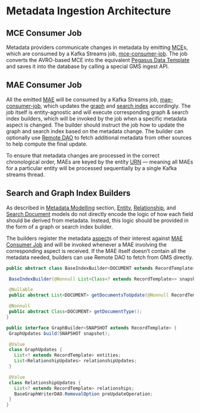 # Metadata Ingestion Architecture

## MCE Consumer Job

Metadata providers communicate changes in metadata by emitting [MCE]s, which are consumed by a Kafka Streams job,
[mce-consumer-job]. The job converts the AVRO-based MCE into the equivalent [Pegasus Data Template] and saves it into
the database by calling a special GMS ingest API.

## MAE Consumer Job

All the emitted [MAE] will be consumed by a Kafka Streams job, [mae-consumer-job], which updates the [graph] and [search
index] accordingly. The job itself is entity-agnostic and will execute corresponding graph & search index builders,
which will be invoked by the job when a specific metadata aspect is changed. The builder should instruct the job how to
update the graph and search index based on the metadata change. The builder can optionally use [Remote DAO] to fetch
additional metadata from other sources to help compute the final update.

To ensure that metadata changes are processed in the correct chronological order, MAEs are keyed by the entity [URN] —
meaning all MAEs for a particular entity will be processed sequentially by a single Kafka streams thread.

## Search and Graph Index Builders

As described in [Metadata Modelling] section, [Entity], [Relationship], and [Search Document] models do not directly
encode the logic of how each field should be derived from metadata. Instead, this logic should be provided in the form
of a graph or search index builder.

The builders register the metadata [aspect]s of their interest against [MAE Consumer Job](#mae-consumer-job) and will be
invoked whenever a MAE involving the corresponding aspect is received. If the MAE itself doesn’t contain all the
metadata needed, builders can use Remote DAO to fetch from GMS directly.

```java
public abstract class BaseIndexBuilder<DOCUMENT extends RecordTemplate> {

 BaseIndexBuilder(@Nonnull List<Class<? extends RecordTemplate>> snapshotsInterested);

 @Nullable
 public abstract List<DOCUMENT> getDocumentsToUpdate(@Nonnull RecordTemplate snapshot);

 @Nonnull
 public abstract Class<DOCUMENT> getDocumentType();
}
```

```java
public interface GraphBuilder<SNAPSHOT extends RecordTemplate> {
 GraphUpdates build(SNAPSHOT snapshot);

 @Value
 class GraphUpdates {
   List<? extends RecordTemplate> entities;
   List<RelationshipUpdates> relationshipUpdates;
 }

 @Value
 class RelationshipUpdates {
   List<? extends RecordTemplate> relationships;
   BaseGraphWriterDAO.RemovalOption preUpdateOperation;
 }
}
```

[mce]: ../what/mxe.md#metadata-change-event-mce
[mae]: ../what/mxe.md#metadata-audit-event-mae
[pegasus data template]: https://linkedin.github.io/rest.li/how_data_is_represented_in_memory#the-data-template-layer
[graph]: ../what/graph.md
[search index]: ../what/search-index.md
[mce-consumer-job]: ../../metadata-jobs/mce-consumer-job
[mae-consumer-job]: ../../metadata-jobs/mae-consumer-job
[remote dao]: ../architecture/metadata-serving.md#remote-dao
[urn]: ../what/urn.md
[metadata modelling]: ../how/metadata-modelling.md
[entity]: ../what/entity.md
[relationship]: ../what/relationship.md
[search document]: ../what/search-document.md
[aspect]: ../what/aspect.md
